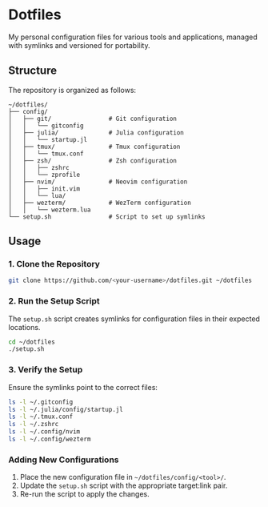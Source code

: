 # Dotfiles

My personal configuration files for various tools and applications, managed with symlinks and versioned for portability.

## Structure

The repository is organized as follows:

```plaintext
~/dotfiles/
├── config/
│   ├── git/                # Git configuration
│   │   └── gitconfig
│   ├── julia/              # Julia configuration
│   │   └── startup.jl
│   ├── tmux/               # Tmux configuration
│   │   └── tmux.conf
│   ├── zsh/                # Zsh configuration
│   │   ├── zshrc
│   │   └── zprofile
│   ├── nvim/               # Neovim configuration
│   │   ├── init.vim
│   │   └── lua/
│   ├── wezterm/            # WezTerm configuration
│   │   └── wezterm.lua
└── setup.sh                # Script to set up symlinks
```

## Usage

### 1. Clone the Repository

```bash
git clone https://github.com/<your-username>/dotfiles.git ~/dotfiles
```

### 2. Run the Setup Script
The `setup.sh` script creates symlinks for configuration files in their expected locations.

```bash
cd ~/dotfiles
./setup.sh
```

### 3. Verify the Setup
Ensure the symlinks point to the correct files:

```bash
ls -l ~/.gitconfig
ls -l ~/.julia/config/startup.jl
ls -l ~/.tmux.conf
ls -l ~/.zshrc
ls -l ~/.config/nvim
ls -l ~/.config/wezterm
```

### Adding New Configurations
1. Place the new configuration file in `~/dotfiles/config/<tool>/`.
2. Update the `setup.sh` script with the appropriate target:link pair.
3. Re-run the script to apply the changes.

